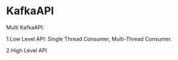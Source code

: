 # KafkaAPI
Multi KafkaAPI:


1.Low Level API: Single Thread Consumer, Multi-Thread Consumer.


2.High Level API
